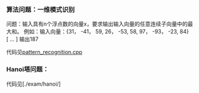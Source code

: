 ### 算法问题：一维模式识别
问题：输入具有n个浮点数的向量x，要求输出输入向量的任意连续子向量中的最大和。
例如：输入向量：{31， -41， 59, 26， -53, 58, 97， -93， -23, 84}  
                        [      ...         ] 输出187                
                        
代码见[pattern_recognition.cpp](./exam/pattern_recognition.cpp)


### Hanoi塔问题：
代码见[./exam/hanoi/]


